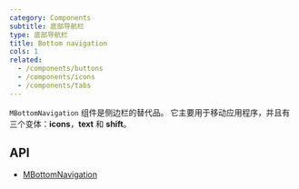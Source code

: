 ```yaml
---
category: Components
subtitle: 底部导航栏
type: 底部导航栏
title: Bottom navigation
cols: 1
related:
  - /components/buttons
  - /components/icons
  - /components/tabs
---
```


`MBottomNavigation` 组件是侧边栏的替代品。 它主要用于移动应用程序，并且有三个变体：**icons**，**text** 和 **shift**。

## API

- [MBottomNavigation](/api/MBottomNavigation)
